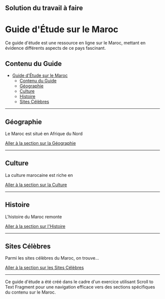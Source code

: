 ## Solution du travail à faire
# Guide d'Étude sur le Maroc

Ce guide d'étude est une ressource en ligne sur le Maroc, mettant en évidence différents aspects de ce pays fascinant.

## Contenu du Guide

- [Guide d'Étude sur le Maroc](#guide-détude-sur-le-maroc)
  - [Contenu du Guide](#contenu-du-guide)
  - [Géographie ](#géographie-)
  - [Culture ](#culture-)
  - [Histoire ](#histoire-)
  - [Sites Célèbres ](#sites-célèbres-)

---

## Géographie <a name="geographie"></a>

Le Maroc est situé en Afrique du Nord

[Aller à la section sur la Géographie](#geographie)

---

## Culture <a name="culture"></a>

La culture marocaine est riche en

[Aller à la section sur la Culture](#culture)

---

## Histoire <a name="histoire"></a>

L'histoire du Maroc remonte 

[Aller à la section sur l'Histoire](#histoire)

---

## Sites Célèbres <a name="sites-celèbres"></a>

Parmi les sites célèbres du Maroc, on trouve...

[Aller à la section sur les Sites Célèbres](#sites-celèbres)

---

Ce guide d'étude a été créé dans le cadre d'un exercice utilisant Scroll to Text Fragment pour une navigation efficace vers des sections spécifiques du contenu sur le Maroc.


